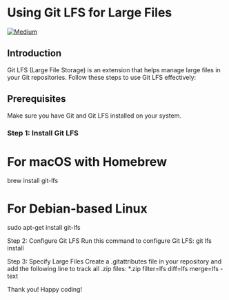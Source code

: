# Using Git LFS for Large Files
[![Medium](https://img.shields.io/badge/Medium-Read%20Article-green?logo=medium&style=for-the-badge)](https://medium.com/@ArunKarthikPeriyaswamy/how-to-easily-push-large-files-to-github-using-git-lfs-7aa70fba03cc)

## Introduction
Git LFS (Large File Storage) is an extension that helps manage large files in your Git repositories. Follow these steps to use Git LFS effectively:

## Prerequisites
Make sure you have Git and Git LFS installed on your system.

### Step 1: Install Git LFS

# For macOS with Homebrew
brew install git-lfs

# For Debian-based Linux
sudo apt-get install git-lfs

Step 2: Configure Git LFS
Run this command to configure Git LFS:
git lfs install

Step 3: Specify Large Files
Create a .gitattributes file in your repository and add the following line to track all .zip files:
*.zip filter=lfs diff=lfs merge=lfs -text


Thank you! Happy coding!
